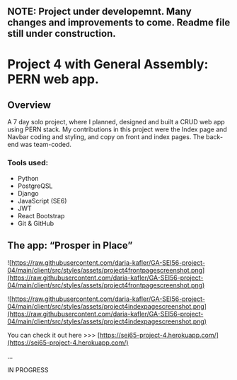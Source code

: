 ## NOTE: Project under developemnt. Many changes and improvements to come. Readme file still under construction.

# Project 4 with General Assembly: PERN web app.
 ## Overview
A 7 day solo project, where I planned, designed and built a CRUD web app using PERN stack.
My contributions in this project were the Index page and Navbar coding and styling, and copy on front and index pages. The back-end was team-coded.

 ### Tools used: 
 * Python
 * PostgreQSL
 * Django
 * JavaScript (SE6) 
 * JWT 
 * React Bootstrap
 * Git & GitHub
 
## The app: “Prosper in Place” 
![https://raw.githubusercontent.com/daria-kafler/GA-SEI56-project-04/main/client/src/styles/assets/project4frontpagescreenshot.png](https://raw.githubusercontent.com/daria-kafler/GA-SEI56-project-04/main/client/src/styles/assets/project4frontpagescreenshot.png)

![https://raw.githubusercontent.com/daria-kafler/GA-SEI56-project-04/main/client/src/styles/assets/project4indexpagescreenshot.png](https://raw.githubusercontent.com/daria-kafler/GA-SEI56-project-04/main/client/src/styles/assets/project4indexpagescreenshot.png)

You can check it out here >>> [https://sei65-project-4.herokuapp.com/](https://sei65-project-4.herokuapp.com/)

...

IN PROGRESS
